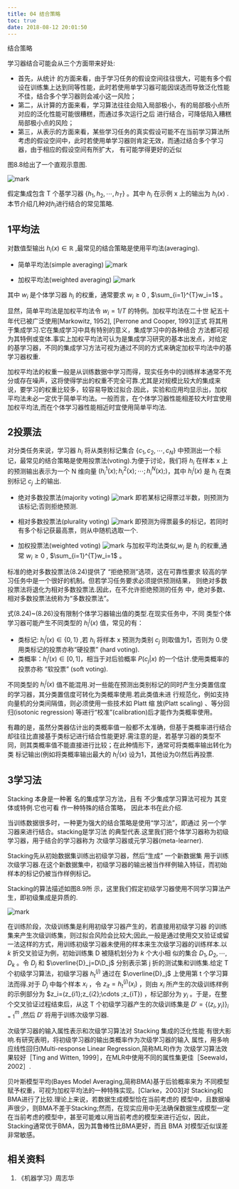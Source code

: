 ```yaml
---
title: 04 结合策略
toc: true
date: 2018-08-12 20:01:50
---
```




结合策略

学习器结合可能会从三个方面带来好处:

- 首先，从统计 的方面来看，由于学习任务的假设空间往往很大，可能有多个假设在训练集上达到同等性能，此时若使用单学习器可能因误选而导致泛化性能不佳，结合多个学习器则会减小这一风险；
- 第二，从计算的方面来看，学习算法往往会陷入局部极小，有的局部极小点所对应的泛化性能可能很糟糕，而通过多次运行之后 进行结合，可降低陷入糟糕局部极小点的风险；
- 第三，从表示的方面来看，某些学习任务的真实假设可能不在当前学习算法所考虑的假设空间中，此时若使用单学习器则肯定无效，而通过结合多个学习器，由于相应的假设空间有所扩大， 有可能学得更好的近似

图8.8给出了一个直观示意图.

![mark](http://images.iterate.site/blog/image/180628/6EeCLb3B2F.png?imageslim)

假定集成包含 T 个基学习器 $\{h_1,h_2,\cdots ,h_T\}$ 。其中 $h_i$ 在示例 x 上的输出为 $h_i(x)$ .本节介绍几种对$h_i$进行结合的常见策略.


## 1平均法

对数值型输出 $h_i(x)\in \mathbb{R}$ ,最常见的结合策略是使用平均法(averaging).

- 简单平均法(simple averaging)
![mark](http://images.iterate.site/blog/image/180628/jjjkFcjILb.png?imageslim)

- 加权平均法(weighted averaging)
![mark](http://images.iterate.site/blog/image/180628/J9flkfmiA1.png?imageslim)

其中 $w_i$ 是个体学习器 $h_i$ 的权重，通常要求 $w_i\geq 0$ , $\sum_{i=1}^{T}w_i=1$ 。


显然，简单平均法是加权平均法令 $w_i= 1/T$ 的特例。加权平均法在二十世 紀五十年代已被广泛使用[Markowitz, 1952], [Perrone and Cooper, 1993]正式 将其用于集成学习.它在集成学习中具有特别的意义，集成学习中的各种结合 方法都可视为其特例或变体.事实上加权平均法可认为是集成学习研究的基本出发点，对给定的基学习器，不同的集成学习方法可视为通过不同的方式来确定加权平均法中的基学习器权重.


加权平均法的权重一般是从训练数据中学习而得，现实任务中的训练样本通常不充分或存在噪声，这将使得学出的权重不完全可靠.尤其是对规模比较大的集成来说，要学习的权重比较多，较容易导致过拟合.因此，实验和应用均显示出，加权平均法未必一定优于简单平均法。一般而言，在个体学习器性能相差较大时宜使用加权平均法,而在个体学习器性能相近时宜使用简单平均法.

## 2投票法

对分类任务来说，学习器 $h_i$ 将从类别标记集合 $\{c_1,c_2,\cdots ,c_N\}$ 中预测出一个标记，最常见的结合策略是使用投票法(voting).为便于讨论，我们将 $h_i$ 在样本 x 上的预测输出表示为一个 N 维向量 $(h_i^1(x);h_i^2(x);\cdots ;h_i^N(x);)$，其中 $h_i^j(x)$ 是 $h_i$ 在类别标记 $c_j$ 上的输出.

- 绝对多数投票法(majority voting)
![mark](http://images.iterate.site/blog/image/180628/3K44C3Hg12.png?imageslim)
即若某标记得票过半数，则预测为该标记;否则拒绝预测.

- 相对多数投票法(plurality voting)
![mark](http://images.iterate.site/blog/image/180628/F9ifeELmDg.png?imageslim)
即预测为得票最多的标记，若同时有多个标记获最高票，则从中随机选取一个.

- 加权投票法(weighted voting)
![mark](http://images.iterate.site/blog/image/180628/gl1DGjEa4k.png?imageslim)
与加权平均法类似,$w_i$ 是 $h_i$ 的权重,通常 $w_i\geq 0$ , $\sum_{i=1}^{T}w_i=1$ 。


标准的绝对多数投票法(8.24)提供了 “拒绝预测”选项，这在可靠性要求 较高的学习任务中是一个很好的机制。但若学习任务要求必须提供预测结果， 则绝对多数投票法将退化为相对多数投票法.因此，在不允许拒绝预测的任务 中，绝对多数、相对多数投票法统称为“多数投票法”。

式(8.24)~(8.26)没有限制个体学习器输出值的类型.在现实任务中，不同 类型个体学习器可能产生不同类型的 $h_i^j(x)$ 值，常见的有：

- 类标记: $h_i^j(x)\in \{0,1\}$ ,若 $h_i$ 将样本 x 预测为类别 $c_j$ 则取值为1，否则为 0.使用类标记的投票亦称“硬投票” (hard voting).
- 类概率：$h_i^j(x)\in [0,1]$，相当于对后验概率 $P(c_j|x)$ 的一个估计.使用类概率的投票亦称 “软投票” (soft voting).

不同类型的 $h_i^j(x)$ 值不能混用.对一些能在预测出类别标记的同时产生分类置信度的学习器，其分类置信度可转化为类概率使用.若此类值未进 行规范化，例如支持向量机的分类间隔值，则必须使用一些技术如 Platt 缩 放(Platt scaling) 、等分回归(isotonic regression) 等进行“校准”(calibration)后才能作为类概率使用。

有趣的是，虽然分类器估计出的类概率值一般都不太准确，但基于类概率进行结合却往往比直接基于类标记进行结合性能更好.需注意的是，若基学习器的类型不同，则其类概率值不能直接进行比较；在此种情形下，通常可将类概率输出转化为类 标记输出(例如将类概率输出最大的 $h_i^j(x)$ 设为1，其他设为0)然后再投票.

## 3学习法

Stacking 本身是一种著 名的集成学习方法，且有 不少集成学习算法可视为 其变体或特例.它也可看 作一种特殊的结合策略， 因此本书在此介绍.


当训练数据很多时，一种更为强大的结合策略是使用“学习法”，即通过 另一个学习器来进行结合。stacking是学习法 的典型代表.这里我们把个体学习器称为初级学习器，用于结合的学习器称为 次级学习器或元学习器(meta-learner).


Stacking先从初始数据集训练出初级学习器，然后“生成” 一个新数据集 用于训练次级学习器.在这个新数据集中，初级学习器的输出被当作样例输入特征，而初始样本的标记仍被当作样例标记。

Stacking的算法描述如图8.9所 示，这里我们假定初级学习器使用不同学习算法产生，即初级集成是异质的.

![mark](http://images.iterate.site/blog/image/180628/JkghECbEbb.png?imageslim)


在训练阶段，次级训练集是利用初级学习器产生的，若直接用初级学习器 的训练集来产生次级训练集，则过拟合风险会比较大;因此,一般是通过使用交叉验证或留一法这样的方式，用训练初级学习器未使用的样本来生次级学习器的训练样本.以 $k$ 折交叉验证为例，初始训练集 D 被隨机划分为 $k$ 个大小相 似的集合 $D_1,D_2,\cdots ,D_k$ 。令 $D_j$ 和 $\overline{D}_j=D\D_j$ 分别表示第 j 折的测试集和训练集.给定 T 个初级学习算法，初级学习器 $h_t^{(j)}$ 通过在 $\overline{D}_j$ 上使用第 t 个学习算法而得.对于 $D_j$ 中每个样本 $x_i$ ，令 $z_{it}=h_t^{(j)}(x_i)$ ，则由 $x_i$ 所产生的次级训练样例的示例部分为 $z_i=(z_{i1};z_{i2};\cdots ;z_{iT}) ，标记部分为 $y_i$ 。于是，在整个交叉验证过程结束后，从这 T 个初级学习器产生的次级训练集是 $D'=\{(z_i,y_i)\}_{i=1}^m$ ,然后 $D'$ 将用于训练次级学习器.


次级学习器的输入属性表示和次级学习算法对 Stacking 集成的泛化性能 有很大影响.有研究表明，将初级学习器的输出类概率作为次级学习器的输入 属性，用多响应线性回归(Multi-response Linear Regression,简称MLR)作为 次级学习算法效果较好［Ting and Witten, 1999］，在MLR中使用不同的属性集更佳［Seewald，2002］.

贝叶斯模型平均(Bayes Model Averaging,简称BMA)基于后验概率来为 不同模型赋予权重，可视为加权平均法的一种特殊实现。[Clarke，2003]对 Stacking和BMA进行了比较.理论上来说，若数据生成模型恰在当前考虑的 模型中，且数据噪声很少，则BMA不差于Stacking;然而，在现实应用中无法确保数据生成模型一定在当前考虑的模型中，甚至可能难以用当前考虑的模型来进行近似，因此，Stacking通常优于BMA，因为其鲁棒性比BMA更好，而且 BMA 对模型近似误差非常敏感。







## 相关资料
1. 《机器学习》周志华

